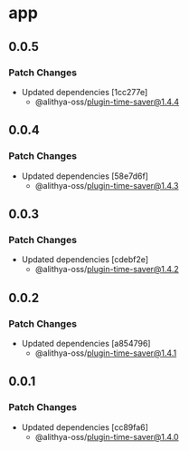 # app

## 0.0.5

### Patch Changes

- Updated dependencies [1cc277e]
  - @alithya-oss/plugin-time-saver@1.4.4

## 0.0.4

### Patch Changes

- Updated dependencies [58e7d6f]
  - @alithya-oss/plugin-time-saver@1.4.3

## 0.0.3

### Patch Changes

- Updated dependencies [cdebf2e]
  - @alithya-oss/plugin-time-saver@1.4.2

## 0.0.2

### Patch Changes

- Updated dependencies [a854796]
  - @alithya-oss/plugin-time-saver@1.4.1

## 0.0.1

### Patch Changes

- Updated dependencies [cc89fa6]
  - @alithya-oss/plugin-time-saver@1.4.0
